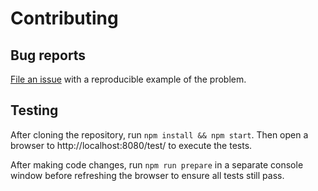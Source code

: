# Contributing

## Bug reports

[File an issue](https://github.com/theodorejb/color-detect/issues)
with a reproducible example of the problem.

## Testing

After cloning the repository, run `npm install && npm start`.
Then open a browser to http://localhost:8080/test/ to execute the tests.

After making code changes, run `npm run prepare` in a separate console
window before refreshing the browser to ensure all tests still pass.
